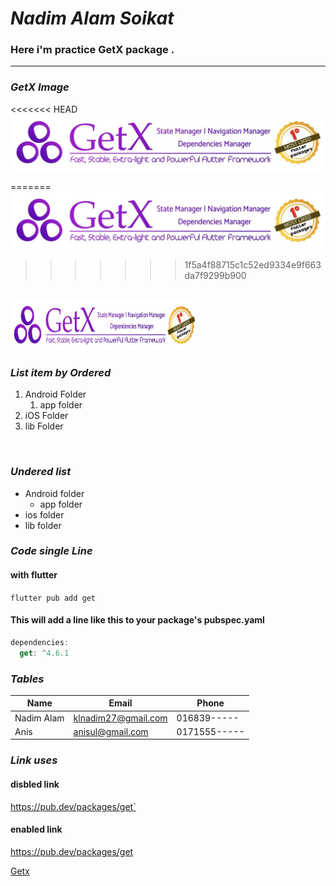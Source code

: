 <!---
This is Comment Format
--->
# ___Nadim Alam Soikat___  

### Here i'm practice GetX package .

---

### _GetX Image_

<<<<<<< HEAD
![Get X](lib\images\get.png)   

=======
![Get X](/lib/images/get.png)
>>>>>>> 1f5a4f88715c1c52ed9334e9f663da7f9299b900

<br/>

<!-- How to add image by html code -->

<img src="lib\images\get.png" width="300" height="80"/>

<br/>

### _List item by Ordered_


1. Android Folder
    1. app folder
2. iOS Folder
3. lib Folder

<br />

### _Undered list_
- Android folder
    - app folder
- ios folder
- lib folder 


### _Code single Line_

#### with flutter
``flutter pub add get``

#### This will add a line like this to your package's pubspec.yaml
```dart 
dependencies:
  get: ^4.6.1 

 ```


### _Tables_

| Name |Email|Phone|
|-------|-----|----|
|Nadim Alam|klnadim27@gmail.com|016839-----|
|Anis |anisul@gmail.com|0171555-----|


### _Link uses_
#### __disbled link__
https://pub.dev/packages/get` 

#### __enabled link__
https://pub.dev/packages/get  

<!-- use markdown process -->
[Getx](getx)

<br />


<!-- All links here -->
[getx]: https://pub.dev/packages/get









